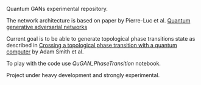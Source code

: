 Quantum GANs experimental repository.

The network architecture is based on paper by Pierre-Luc et al. [Quantum generative adversarial networks](https://arxiv.org/abs/1804.08641)

Current goal is to be able to generate topological phase transitions state as described in [Crossing a topological phase transition with a quantum computer](https://arxiv.org/abs/1910.05351) by Adam Smith et al.

To play with the code use *QuGAN_PhaseTransition* notebook. 

Project under heavy development and strongly experimental.

